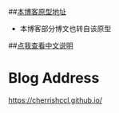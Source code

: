 ##[本博客原型地址](http://blog.rainyalley.com)

* 本博客部分博文也转自该原型

##[点我查看中文说明](https://github.com/cherrishccl/cherrishccl.github.io/README_zh_CN.md)

# Blog Address

<https://cherrishccl.github.io/>


